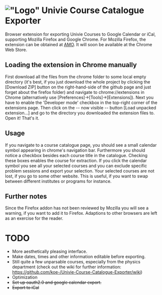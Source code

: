 !["Logo"](https://raw.githubusercontent.com/koe-/Univie-Course-Catalogue-Exporter/master/chrome/img/logo64.png) Univie Course Catalogue Exporter
================================================================================================================================================

Browser extension for exporting Univie Courses to Google Calendar or iCal, supporting Mozilla Firefox and Google Chrome.
For Mozilla Firefox, the extension can be obtained at [AMO](https://addons.mozilla.org/en-US/firefox/addon/univie-course-catalogue-export/).
It will soon be available at the Chrome Web Store.

Loading the extension in Chrome manually
----------------------------------------

First download all the files from the chrome folder to some local empty directory (it's best, if you just download the whole project by clicking the [Download ZIP] button on the right-hand-side of the github page and just forget about the firefox folder) and navigate to chrome://extensions in Chrome (alternatively use [Preferences]->[Tools]->[Extensions]). Next you have to enable the 'Developer mode' checkbox in the top-right corner of the extensions page. Then click on the -- now visible -- button [Load unpacked extension...] and go to the directory you downloaded the extension files to. Open it!
That's it.

Usage
-----

If you navigate to a course catalogue page, you should see a small calendar symbol appearing in chrome's navigation bar. Furthermore you should notice a checkbox besides each course title in the catalogue. Checking these boxes enables the course for extraction. If you click the calendar symbol you see all your selected courses and you can exclude specific problem sessions and export your selection.
Your selected courses are not lost, if you go to some other website. This is useful, if you want to swap between different institutes or programs for instance.

Further notes
-------------

Since the Firefox addon has not been reviewed by Mozilla you will see a warning, if you want to add it to Firefox.
Adaptions to other browsers are left as an exercise for the reader.

TODO
====
* More aesthetically pleasing interface.
* Make dates, times and other information editable before exporting.
* Still quite a few unparsable courses, especially from the physics department (check out the wiki for further information: https://github.com/koe-/Univie-Course-Catalogue-Exporter/wiki)
* Optimization
* ~~Set up oauth2.0 and google calendar export.~~
* ~~Export to iCal~~
